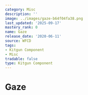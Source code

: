 ```yaml
---
category: Misc
description: ''
image: ../images/gaze-b64f04fa38.png
last_updated: '2025-09-17'
mastery_rank: 0
name: Gaze
release_date: '2020-06-11'
source: WFCD
tags:
- Kitgun Component
- Misc
tradable: false
type: Kitgun Component
---
```


# Gaze

